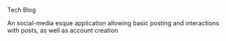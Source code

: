 Tech Blog

An social-media esque application allowing basic posting and interactions with posts, as well as account creation